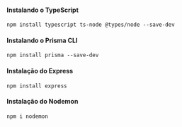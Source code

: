 #### Instalando o TypeScript

```{Bash}
npm install typescript ts-node @types/node --save-dev
```

#### Instalando o Prisma CLI

```{Bash}
npm install prisma --save-dev
```

#### Instalação do Express

```{Bash}ess
npm install express
```

#### Instalação do Nodemon

```{Bash}
npm i nodemon
```
